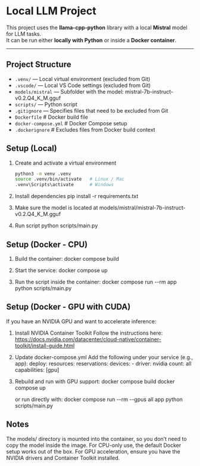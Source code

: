 # Local LLM Project

This project uses the **llama-cpp-python** library with a local **Mistral** model for LLM tasks.  
It can be run either **locally with Python** or inside a **Docker container**.

---

## Project Structure


- `.venv/` — Local virtual environment (excluded from Git)  
- `.vscode/` — Local VS Code settings (excluded from Git)  
- `models/mistral` — Subfolder with the model: mistral-7b-instruct-v0.2.Q4_K_M.gguf
- `scripts/` — Python script 
- `.gitignore` — Specifies files that need to be excluded from Git
- `Dockerfile` # Docker build file
- `docker-compose.yml` # Docker Compose setup
- `.dockerignore` # Excludes files from Docker build context


## Setup (Local)

1. Create and activate a virtual environment
   ```bash
   python3 -m venv .venv
   source .venv/bin/activate   # Linux / Mac
   .venv\Scripts\activate      # Windows

2. Install dependencies
pip install -r requirements.txt

3. Make sure the model is located at models/mistral/mistral-7b-instruct-v0.2.Q4_K_M.gguf

4. Run script
python scripts/main.py

## Setup (Docker - CPU)

1. Build the container: 
docker compose build

2. Start the service:
docker compose up

3. Run the script inside the container:
docker compose run --rm app python scripts/main.py

## Setup (Docker - GPU with CUDA)
If you have an NVIDIA GPU and want to accelerate inference:

1. Install NVIDIA Container Toolkit
Follow the instructions here:
https://docs.nvidia.com/datacenter/cloud-native/container-toolkit/install-guide.html

2. Update docker-compose.yml
Add the following under your service (e.g., app):
    deploy:
    resources:
        reservations:
        devices:
            - driver: nvidia
            count: all
            capabilities: [gpu]

3. Rebuild and run with GPU support:
    docker compose build
    docker compose up
    
    or run directly with:
    docker compose run --rm --gpus all app python scripts/main.py


## Notes
The models/ directory is mounted into the container, so you don’t need to copy the model inside the image.
For CPU-only use, the default Docker setup works out of the box.
For GPU acceleration, ensure you have the NVIDIA drivers and Container Toolkit installed.



